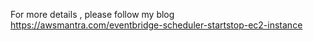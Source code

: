 
For more details , please follow my blog https://awsmantra.com/eventbridge-scheduler-startstop-ec2-instance
